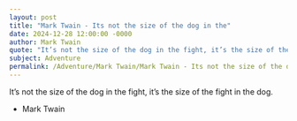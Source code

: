 ```yaml
---
layout: post
title: "Mark Twain - Its not the size of the dog in the"
date: 2024-12-28 12:00:00 -0000
author: Mark Twain
quote: "It’s not the size of the dog in the fight, it’s the size of the fight in the dog."
subject: Adventure
permalink: /Adventure/Mark Twain/Mark Twain - Its not the size of the dog in the
---
```


It’s not the size of the dog in the fight, it’s the size of the fight in the dog.

- Mark Twain
